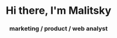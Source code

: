 <div id="header" align="center">
  <h1> Hi there, I'm Malitsky </h1>
   <h3> marketing / product / web analyst 
</div>
